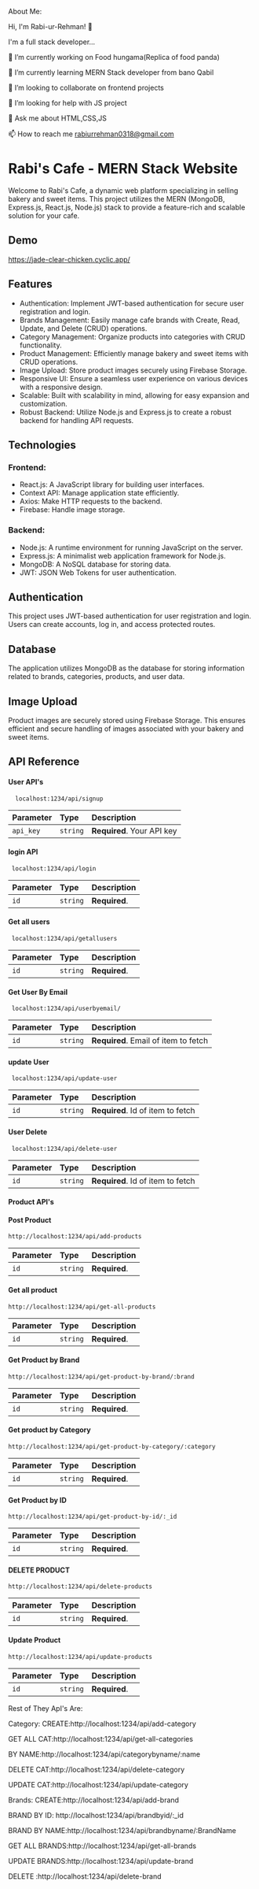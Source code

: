  About Me:

 Hi, I'm Rabi-ur-Rehman! 👋
 
I'm a full stack developer...

🔭 I’m currently working on Food hungama(Replica of food panda)

🌱 I’m currently learning MERN Stack developer from bano Qabil

👯 I’m looking to collaborate on frontend projects

🤝 I’m looking for help with JS project

💬 Ask me about HTML,CSS,JS

📫 How to reach me rabiurrehman0318@gmail.com


# Rabi's Cafe - MERN Stack Website

Welcome to Rabi's Cafe, a dynamic web platform specializing in selling bakery and sweet items. This project utilizes the MERN (MongoDB, Express.js, React.js, Node.js) stack to provide a feature-rich and scalable solution for your cafe.


## Demo

https://jade-clear-chicken.cyclic.app/


## Features

- Authentication: Implement JWT-based authentication for secure user registration and login.
- Brands Management: Easily manage cafe brands with Create, Read, Update, and Delete (CRUD) operations.
- Category Management: Organize products into categories with CRUD functionality.
- Product Management: Efficiently manage bakery and sweet items with CRUD operations.
- Image Upload: Store product images securely using Firebase Storage.
- Responsive UI: Ensure a seamless user experience on various devices with a responsive design.
- Scalable: Built with scalability in mind, allowing for easy expansion and customization.
- Robust Backend: Utilize Node.js and Express.js to create a robust backend for handling API requests.

## Technologies
### Frontend:
- React.js: A JavaScript library for building user interfaces.
- Context API: Manage application state efficiently.
- Axios: Make HTTP requests to the backend.
- Firebase: Handle image storage.
### Backend:
- Node.js: A runtime environment for running JavaScript on the server.
- Express.js: A minimalist web application framework for Node.js.
- MongoDB: A NoSQL database for storing data.
- JWT: JSON Web Tokens for user authentication.

## Authentication
This project uses JWT-based authentication for user registration and login. Users can create accounts, log in, and access protected routes.

## Database
The application utilizes MongoDB as the database for storing information related to brands, categories, products, and user data.

## Image Upload
Product images are securely stored using Firebase Storage. This ensures efficient and secure handling of images associated with your bakery and sweet items.



## API Reference

#### User API's

```http
  localhost:1234/api/signup
```

| Parameter | Type     | Description                |
| :-------- | :------- | :------------------------- |
| `api_key` | `string` | **Required**. Your API key |

#### login API

```http
 localhost:1234/api/login
```

| Parameter | Type     | Description                       |
| :-------- | :------- | :-------------------------------- |
| `id`      | `string` | **Required**.  |

#### Get all users

```http
 localhost:1234/api/getallusers
```

| Parameter | Type     | Description                       |
| :-------- | :------- | :-------------------------------- |
| `id`      | `string` | **Required**.|

#### Get User By Email

```http
 localhost:1234/api/userbyemail/
```

| Parameter | Type     | Description                       |
| :-------- | :------- | :-------------------------------- |
| `id`      | `string` | **Required**. Email of item to fetch |

#### update User

```http
 localhost:1234/api/update-user
```

| Parameter | Type     | Description                       |
| :-------- | :------- | :-------------------------------- |
| `id`      | `string` | **Required**. Id of item to fetch |

#### User Delete

```http
 localhost:1234/api/delete-user
```

| Parameter | Type     | Description                       |
| :-------- | :------- | :-------------------------------- |
| `id`      | `string` | **Required**. Id of item to fetch |


#### Product API's

#### Post Product

```http
http://localhost:1234/api/add-products
```

| Parameter | Type     | Description                       |
| :-------- | :------- | :-------------------------------- |
| `id`      | `string` | **Required**.|


#### Get all product

```http
http://localhost:1234/api/get-all-products
```

| Parameter | Type     | Description                       |
| :-------- | :------- | :-------------------------------- |
| `id`      | `string` | **Required**.|

#### Get Product by Brand

```http
http://localhost:1234/api/get-product-by-brand/:brand
```

| Parameter | Type     | Description                       |
| :-------- | :------- | :-------------------------------- |
| `id`      | `string` | **Required**.|

#### Get product by Category

```http
http://localhost:1234/api/get-product-by-category/:category
```

| Parameter | Type     | Description                       |
| :-------- | :------- | :-------------------------------- |
| `id`      | `string` | **Required**.|



#### Get Product by ID

```http
http://localhost:1234/api/get-product-by-id/:_id
```

| Parameter | Type     | Description                       |
| :-------- | :------- | :-------------------------------- |
| `id`      | `string` | **Required**.|


#### DELETE PRODUCT

```http
http://localhost:1234/api/delete-products
```

| Parameter | Type     | Description                       |
| :-------- | :------- | :-------------------------------- |
| `id`      | `string` | **Required**.|


#### Update Product

```http
http://localhost:1234/api/update-products
```

| Parameter | Type     | Description                       |
| :-------- | :------- | :-------------------------------- |
| `id`      | `string` | **Required**.|

Rest of They ApI's Are:

Category:
CREATE:http://localhost:1234/api/add-category

GET ALL CAT:http://localhost:1234/api/get-all-categories

BY NAME:http://localhost:1234/api/categorybyname/:name

DELETE CAT:http://localhost:1234/api/delete-category

UPDATE CAT:http://localhost:1234/api/update-category

Brands:
CREATE:http://localhost:1234/api/add-brand

BRAND BY ID: http://localhost:1234/api/brandbyid/:_id

 BRAND BY NAME:http://localhost:1234/api/brandbyname/:BrandName
 
GET ALL BRANDS:http://localhost:1234/api/get-all-brands

UPDATE BRANDS:http://localhost:1234/api/update-brand

DELETE :http://localhost:1234/api/delete-brand




